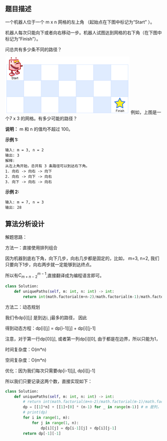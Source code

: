 ## 题目描述

一个机器人位于一个 m x n 网格的左上角 （起始点在下图中标记为“Start” ）。

机器人每次只能向下或者向右移动一步。机器人试图达到网格的右下角（在下图中标记为“Finish”）。

问总共有多少条不同的路径？

![](Readmefile/62_robot_maze.png)
例如，上图是一个7 x 3 的网格。有多少可能的路径？

**说明：** m 和 n 的值均不超过 100。

**示例 1:**
```
输入: m = 3, n = 2
输出: 3
解释:
从左上角开始，总共有 3 条路径可以到达右下角。
1. 向右 -> 向右 -> 向下
2. 向右 -> 向下 -> 向右
3. 向下 -> 向右 -> 向右
```
**示例 2:**
```
输入: m = 7, n = 3
输出: 28
```

## 算法分析设计

解题思路：

方法一：直接使用排列组合

因为机器到底右下角，向下几步，向右几步都是固定的，比如， m=3, n=2, 我们只要向下1步，向右两步就一定能够到达终点。

所以有$C_{m+n-2}^{m-1}$,直接翻译成为编程语言即可。
```py
class Solution:
    def uniquePaths(self, m: int, n: int) -> int:
        return int(math.factorial(m+n-2)/math.factorial(m-1)/math.factorial(n-1))
```

方法二：动态规划

我们令dp[i][j] 是到达i, j最多的路径， 因此

得到动态方程：dp[i][j] = dp[i-1][j] + dp[i][j-1]

注意，对于第一行dp[0][j], 或者第一列dp[i][0], 由于都是在边界，所以只能为1，

时间复杂度：O(m*n)

空间复杂度：O(m*n)

优化：因为我们每次只需要dp[i-1][j], dp[i][j-1]

所以我们只要记录这两个数，直接实现如下：

```py
class Solution:
    def uniquePaths(self, m: int, n: int) -> int:
        # return int(math.factorial(m+n-2)/math.factorial(m-1)/math.factorial(n-1))
        dp = [[1]*n] + [[1]+[0] * (n-1) for _ in range(m-1)] # m 是列， n是行
        # print(dp)
        for i in range(1, m):
            for j in range(1, n):
                dp[i][j] = dp[i-1][j] + dp[i][j-1]
        return dp[-1][-1]
```






























